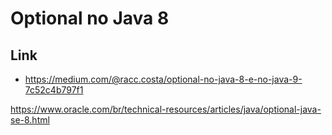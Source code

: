 # Optional no Java 8 

## Link
- https://medium.com/@racc.costa/optional-no-java-8-e-no-java-9-7c52c4b797f1


https://www.oracle.com/br/technical-resources/articles/java/optional-java-se-8.html
